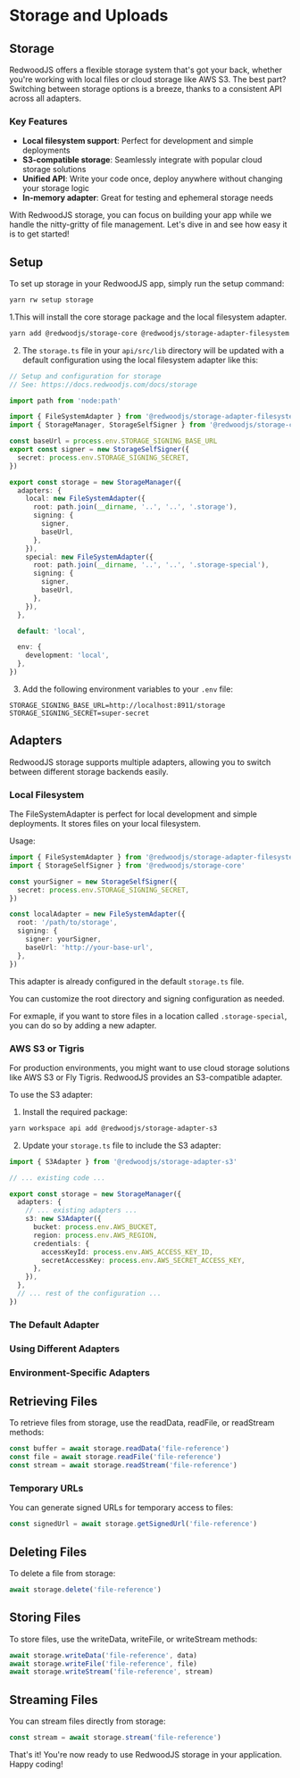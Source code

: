 # Storage and Uploads

## Storage

RedwoodJS offers a flexible storage system that's got your back, whether you're working with local files or cloud storage like AWS S3. The best part? Switching between storage options is a breeze, thanks to a consistent API across all adapters.

### Key Features

- **Local filesystem support**: Perfect for development and simple deployments
- **S3-compatible storage**: Seamlessly integrate with popular cloud storage solutions
- **Unified API**: Write your code once, deploy anywhere without changing your storage logic
- **In-memory adapter**: Great for testing and ephemeral storage needs

With RedwoodJS storage, you can focus on building your app while we handle the nitty-gritty of file management. Let's dive in and see how easy it is to get started!

## Setup

To set up storage in your RedwoodJS app, simply run the setup command:

```bash
yarn rw setup storage
```

1.This will install the core storage package and the local filesystem adapter.

```bash
yarn add @redwoodjs/storage-core @redwoodjs/storage-adapter-filesystem
```

2. The `storage.ts` file in your `api/src/lib` directory will be updated with a default configuration using the local filesystem adapter like this:

```ts
// Setup and configuration for storage
// See: https://docs.redwoodjs.com/docs/storage

import path from 'node:path'

import { FileSystemAdapter } from '@redwoodjs/storage-adapter-filesystem'
import { StorageManager, StorageSelfSigner } from '@redwoodjs/storage-core'

const baseUrl = process.env.STORAGE_SIGNING_BASE_URL
export const signer = new StorageSelfSigner({
  secret: process.env.STORAGE_SIGNING_SECRET,
})

export const storage = new StorageManager({
  adapters: {
    local: new FileSystemAdapter({
      root: path.join(__dirname, '..', '..', '.storage'),
      signing: {
        signer,
        baseUrl,
      },
    }),
    special: new FileSystemAdapter({
      root: path.join(__dirname, '..', '..', '.storage-special'),
      signing: {
        signer,
        baseUrl,
      },
    }),
  },

  default: 'local',

  env: {
    development: 'local',
  },
})
```

3. Add the following environment variables to your `.env` file:

```
STORAGE_SIGNING_BASE_URL=http://localhost:8911/storage
STORAGE_SIGNING_SECRET=super-secret
```

## Adapters

RedwoodJS storage supports multiple adapters, allowing you to switch between different storage backends easily.

### Local Filesystem

The FileSystemAdapter is perfect for local development and simple deployments. It stores files on your local filesystem.

Usage:

```ts
import { FileSystemAdapter } from '@redwoodjs/storage-adapter-filesystem'
import { StorageSelfSigner } from '@redwoodjs/storage-core'

const yourSigner = new StorageSelfSigner({
  secret: process.env.STORAGE_SIGNING_SECRET,
})

const localAdapter = new FileSystemAdapter({
  root: '/path/to/storage',
  signing: {
    signer: yourSigner,
    baseUrl: 'http://your-base-url',
  },
})
```

This adapter is already configured in the default `storage.ts` file.

You can customize the root directory and signing configuration as needed.

For exmaple, if you want to store files in a location called `.storage-special`, you can do so by adding a new adapter.

### AWS S3 or Tigris

For production environments, you might want to use cloud storage solutions like AWS S3 or Fly Tigris. RedwoodJS provides an S3-compatible adapter.

To use the S3 adapter:

1. Install the required package:

```bash
yarn workspace api add @redwoodjs/storage-adapter-s3
```

2. Update your `storage.ts` file to include the S3 adapter:

```ts
import { S3Adapter } from '@redwoodjs/storage-adapter-s3'

// ... existing code ...

export const storage = new StorageManager({
  adapters: {
    // ... existing adapters ...
    s3: new S3Adapter({
      bucket: process.env.AWS_BUCKET,
      region: process.env.AWS_REGION,
      credentials: {
        accessKeyId: process.env.AWS_ACCESS_KEY_ID,
        secretAccessKey: process.env.AWS_SECRET_ACCESS_KEY,
      },
    }),
  },
  // ... rest of the configuration ...
})
```

### The Default Adapter

### Using Different Adapters

### Environment-Specific Adapters

## Retrieving Files

To retrieve files from storage, use the readData, readFile, or readStream methods:

```ts
const buffer = await storage.readData('file-reference')
const file = await storage.readFile('file-reference')
const stream = await storage.readStream('file-reference')
```

### Temporary URLs

You can generate signed URLs for temporary access to files:

```ts
const signedUrl = await storage.getSignedUrl('file-reference')
```

## Deleting Files

To delete a file from storage:

```ts
await storage.delete('file-reference')
```

## Storing Files

To store files, use the writeData, writeFile, or writeStream methods:

```ts
await storage.writeData('file-reference', data)
await storage.writeFile('file-reference', file)
await storage.writeStream('file-reference', stream)
```

## Streaming Files

You can stream files directly from storage:

```ts
const stream = await storage.stream('file-reference')
```

That's it! You're now ready to use RedwoodJS storage in your application. Happy coding!
